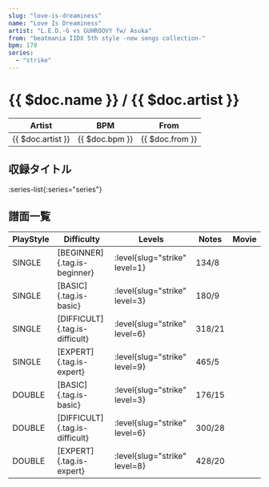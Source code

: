 ```yaml
---
slug: "love-is-dreaminess"
name: "Love Is Dreaminess"
artist: "L.E.D.-G vs GUHROOVY fw/ Asuka"
from: "beatmania IIDX 5th style -new songs collection-"
bpm: 178
series:
  - "strike"
---
```


# {{ $doc.name }} / {{ $doc.artist }}

|Artist|BPM|From|
|------|---|----|
|{{ $doc.artist }}|{{ $doc.bpm }}|{{ $doc.from }}|

## 収録タイトル

:series-list{:series="series"}

## 譜面一覧

|PlayStyle|Difficulty|Levels|Notes|Movie|
|---------|----------|------|-----|-----|
|SINGLE|[BEGINNER]{.tag.is-beginner}|:level{slug="strike" level=1}|134/8||
|SINGLE|[BASIC]{.tag.is-basic}|:level{slug="strike" level=3}|180/9||
|SINGLE|[DIFFICULT]{.tag.is-difficult}|:level{slug="strike" level=6}|318/21||
|SINGLE|[EXPERT]{.tag.is-expert}|:level{slug="strike" level=9}|465/5||
|DOUBLE|[BASIC]{.tag.is-basic}|:level{slug="strike" level=3}|176/15||
|DOUBLE|[DIFFICULT]{.tag.is-difficult}|:level{slug="strike" level=6}|300/28||
|DOUBLE|[EXPERT]{.tag.is-expert}|:level{slug="strike" level=8}|428/20||
